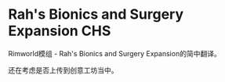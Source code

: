 # Rah's Bionics and Surgery Expansion CHS

Rimworld模组 - Rah's Bionics and Surgery Expansion的简中翻译。

还在考虑是否上传到创意工坊当中。
